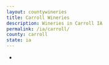 ```yaml
---
layout: countywineries
title: Carroll Wineries
description: Wineries in Carroll IA
permalink: /ia/carroll/
county: carroll
state: ia
---
```

-
